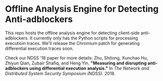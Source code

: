 # Offline Analysis Engine for Detecting Anti-adblockers

This repo hosts the offline analysis engine for detecting client-side anti-adblockers. It currently only has the Python scripts for processing executioin traces. We'll release the Chromium patch for generating differential execution traces soon.

Check our NDSS '18 paper for more details:
Zhu, Shitong, Xunchao Hu, Zhiyun Qian, Zubair Shafiq, and Heng Yin. **"Measuring and disrupting anti-adblockers using differential execution analysis."** In *The Network and Distributed System Security Symposium (NDSS)*. 2018.

